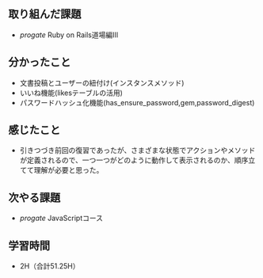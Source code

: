 ## 取り組んだ課題
- _progate_ Ruby on Rails道場編Ⅲ
## 分かったこと
- 文書投稿とユーザーの紐付け(インスタンスメソッド)
- いいね機能(likesテーブルの活用)
- パスワードハッシュ化機能(has_ensure_password,gem,password_digest)
## 感じたこと
- 引きつづき前回の復習であったが、さまざまな状態でアクションやメソッドが定義されるので、一つ一つがどのように動作して表示されるのか、順序立てて理解が必要と思った。
## 次やる課題
- _progate_ JavaScriptコース
## 学習時間
- 2H（合計51.25H）